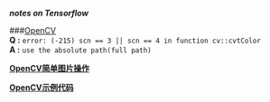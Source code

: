***notes on Tensorflow***  

###[OpenCV](http://docs.opencv.org/master/d9/df8/tutorial_root.html)  
**Q :** `error: (-215) scn == 3 || scn == 4 in function cv::cvtColor`  
**A :** `use the absolute path(full path)`

**[OpenCV简单图片操作](http://blog.csdn.net/jazywoo123/article/details/17231469)**  

**[OpenCV示例代码](http://stackoverflow.com/questions/32943227/python-opencv-capture-images-from-webcam)**

